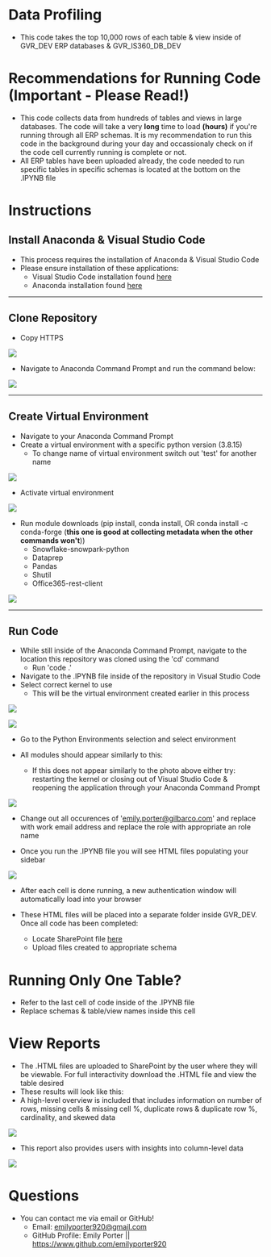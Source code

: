 # Data Profiling

* This code takes the top 10,000 rows of each table & view inside of GVR_DEV ERP databases & GVR_IS360_DB_DEV

# Recommendations for Running Code (Important - Please Read!)
* This code collects data from hundreds of tables and views in large databases. The code will take a very **long** time to load **(hours)** if you're running through all ERP schemas. It is my recommendation to run this code in the background during your day and occassionaly check on if the code cell currently running is complete or not.
* All ERP tables have been uploaded already, the code needed to run specific tables in specific schemas is located at the bottom on the .IPYNB file

# Instructions

## Install Anaconda & Visual Studio Code

* This process requires the installation of Anaconda & Visual Studio Code
* Please ensure installation of these applications:
    * Visual Studio Code installation found <a href="https://code.visualstudio.com/download" target="_blank">here</a>
    * Anaconda installation found <a href="https://docs.anaconda.com/free/anaconda/install/index.html" target="_blank">here</a>

------

## Clone Repository

* Copy HTTPS

<p>
  <img 
    src=Photos/git_clone.png
  >
</p>

* Navigate to Anaconda Command Prompt and run the command below:

<p>
  <img 
    src=Photos/git_clone_command.png
  >
</p>

------

## Create Virtual Environment

* Navigate to your Anaconda Command Prompt
* Create a virtual environment with a specific python version (3.8.15)
    * To change name of virtual environment switch out 'test' for another name

<p>
  <img 
    src=Photos/create_env.png
  >
</p>

* Activate virtual environment

<p>
  <img 
    src=Photos/activate_env.png
  >
</p>

* Run module downloads (pip install, conda install, OR conda install -c conda-forge (**this one is good at collecting metadata when the other commands won't**))
    * Snowflake-snowpark-python
    * Dataprep
    * Pandas
    * Shutil
    * Office365-rest-client

<p>
  <img 
    src=Photos/install_module_example.png
  >
</p>

------

## Run Code

* While still inside of the Anaconda Command Prompt, navigate to the location this repository was cloned using the 'cd' command
    * Run 'code .'
* Navigate to the .IPYNB file inside of the repository in Visual Studio Code
* Select correct kernel to use
    * This will be the virtual environment created earlier in this process

<p>
  <img 
    src=Photos/select_kernel.png
  >
</p>

<p>
  <img 
    src=Photos/kernel_pop.png
  >
</p>

* Go to the Python Environments selection and select environment

* All modules should appear similarly to this:
    * If this does not appear similarly to the photo above either try: restarting the kernel or closing out of Visual Studio Code & reopening the application through your Anaconda Command Prompt

<p>
  <img 
    src=Photos/dependencies.png
  >
</p>

* Change out all occurences of 'emily.porter@gilbarco.com' and replace with work email address and replace the role with appropriate an role name

* Once you run the .IPYNB file you will see HTML files populating your sidebar

<p>
  <img 
    src=Photos/html_populating.png
  >
</p>

* After each cell is done running, a new authentication window will automatically load into your browser


* These HTML files will be placed into a separate folder inside GVR_DEV. Once all code has been completed:
  * Locate SharePoint file <a href="https://vontier.sharepoint.com/sites/GVR-DataAnalytics/Shared%20Documents/Forms/AllItems.aspx?csf=1&web=1&e=imhEE4&OR=Teams%2DHL&CT=1685019593535&clickparams=eyJBcHBOYW1lIjoiVGVhbXMtRGVza3RvcCIsIkFwcFZlcnNpb24iOiIyNy8yMzA0MDIwMjcwNSIsIkhhc0ZlZGVyYXRlZFVzZXIiOmZhbHNlfQ%3D%3D&cid=6d63efe9%2Dde99%2D4f3f%2Dbb5b%2D00cf7172156a&FolderCTID=0x012000C6F5B059D3922D44BEAB03F40E9D9AB8&id=%2Fsites%2FGVR%2DDataAnalytics%2FShared%20Documents%2FGeneral%2F1%2E%20DA%20Document%20Management%20System%2F5%2E%20Artifacts%2FData%20Lake%20Artifacts%2FData%20Profiling&viewid=1735308e%2Da40f%2D4ff1%2D8987%2D77fd3877b77c" target="_blank">here</a>
  * Upload files created to appropriate schema


# Running Only One Table?
* Refer to the last cell of code inside of the .IPYNB file
* Replace schemas & table/view names inside this cell

# View Reports
* The .HTML files are uploaded to SharePoint by the user where they will be viewable. For full interactivity download the .HTML file and view the table desired
* These results will look like this:
* A high-level overview is included that includes information on number of rows, missing cells & missing cell %, duplicate rows & duplicate row %, cardinality, and skewed data

<p>
  <img 
    src=Photos/html_output.png
  >
</p>

* This report also provides users with insights into column-level data

<p>
  <img 
    src=Photos/html_output2.png
  >
</p>


# Questions

* You can contact me via email or GitHub!
    * Email: emilyporter920@gmail.com
    * GitHub Profile: Emily Porter || https://www.github.com/emilyporter920 

